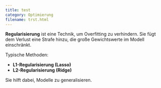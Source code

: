 ```yaml
---
title: test
category: Optimierung
filename: trst.html
---
```


**Regularisierung** ist eine Technik, um Overfitting zu verhindern. Sie fügt dem Verlust eine Strafe hinzu, die große Gewichtswerte im Modell einschränkt.

Typische Methoden:
- **L1-Regularisierung (Lasso)**
- **L2-Regularisierung (Ridge)**

Sie hilft dabei, Modelle zu generalisieren.